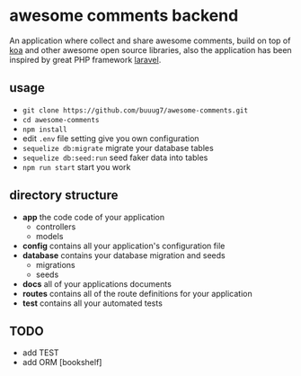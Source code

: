 # awesome comments backend 

An application where collect and share awesome comments, build on top of [koa](https://github.com/koajs/koa) and other awesome open source libraries, also the application has been inspired by great PHP framework [laravel](https://github.com/laravel/laravel). 

## usage
+ `git clone https://github.com/buuug7/awesome-comments.git`
+ `cd awesome-comments`
+ `npm install`
+ edit `.env` file setting give you own configuration
+ `sequelize db:migrate` migrate your database tables
+ `sequelize db:seed:run` seed faker data into tables
+ `npm run start` start you work


## directory structure
+ **app** the code code of your application
    + controllers
    + models
+ **config** contains all your application's configuration file
+ **database** contains your database migration and seeds
    + migrations
    + seeds
+ **docs** all of your applications documents
+ **routes** contains all of the route definitions for your application
+ **test** contains all your automated tests


## TODO
+ add TEST
+ add ORM [bookshelf]